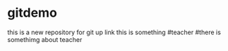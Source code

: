 # gitdemo
this is a new repository for git up link
this is something #teacher
#there is somethimg about teacher
